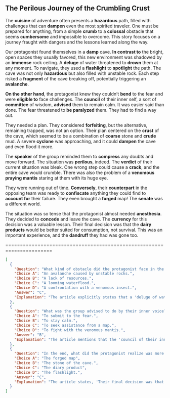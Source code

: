 ## The Perilous Journey of the Crumbling Crust

The **cuisine** of adventure often presents a **hazardous** path, filled with challenges that can **dampen** even the most spirited traveler. One must be prepared for anything, from a simple **crumb** to a **colossal** obstacle that seems **cumbersome** and impossible to overcome. This story focuses on a journey fraught with dangers and the lessons learned along the way.

Our protagonist found themselves in a **damp** cave. **In contrast to** the bright, open spaces they usually favored, this new environment was shadowed by an **immense** rock ceiling. A **deluge** of water threatened to **drown** them at any moment. To navigate, they used a **flashlight** to **spotlight** the path. The cave was not only **hazardous** but also filled with unstable rock. Each step risked a **fragment** of the cave breaking off, potentially triggering an **avalanche**.

**On the other hand**, the protagonist knew they couldn’t **bend** to the fear and were **eligible to** face challenges. The **council** of their inner self, a sort of **committee** of wisdom, **advised** them to remain calm. It was easier said than done. The fear threatened to **be paralyzed** them. They had to find a way out.

They needed a plan. They considered **forfeiting**, but the alternative, remaining trapped, was not an option. Their plan centered on the **crust** of the cave, which seemed to be a combination of **coarse** stone and **crude** mud. A severe **cyclone** was approaching, and it could **dampen** the cave and even flood it more.

The **speaker** of the group reminded them to **compress** any doubts and move forward. The situation was **perilous**, indeed. The **verdict** of their current situation was bleak. One wrong step could cause a **crack**, and the entire cave would crumble. There was also the problem of a **venomous praying mantis** staring at them with its huge eye.

They were running out of time. **Conversely**, their **counterpart** in the opposing team was ready to **confiscate** anything they could find to **account for** their failure. They even brought a **forged** map! The **senate** was a different world.

The situation was so tense that the protagonist almost needed **anesthesia**. They decided to **concede** and leave the cave. The **currency** for this decision was a valuable lesson. Their final decision was that the **dairy products** would be better suited for consumption, not survival. This was an important experience, and the **dandruff** they had was gone too.


======================================================================

```json
[
  {
    "Question": "What kind of obstacle did the protagonist face in the beginning of the story?",
    "Choice A": "An avalanche caused by unstable rocks.",
    "Choice B": "A lack of resources.",
    "Choice C": "A looming waterflood.",
    "Choice D": "A confrontation with a venomous insect.",
    "Answer": "C",
    "Explanation": "The article explicitly states that a 'deluge of water threatened to drown them at any moment,' indicating a flood was the initial challenge."
  },
  {
    "Question": "What was the group advised to do by their inner voice?",
    "Choice A": "To submit to the fear.",
    "Choice B": "To stay calm.",
    "Choice C": "To seek assistance from a map.",
    "Choice D": "To fight with the venomous mantis.",
    "Answer": "B",
    "Explanation": "The article mentions that the 'council of their inner self... advised them to remain calm.'"
  },
  {
    "Question": "In the end, what did the protagonist realize was more fitting for consumption, not survival?",
    "Choice A": "The forged map",
    "Choice B": "The stone of the cave.",
    "Choice C": "The diary product",
    "Choice D": "The flashlight.",
    "Answer": "C",
    "Explanation": "The article states, 'Their final decision was that the dairy products would be better suited for consumption, not survival.'"
  }
]
```